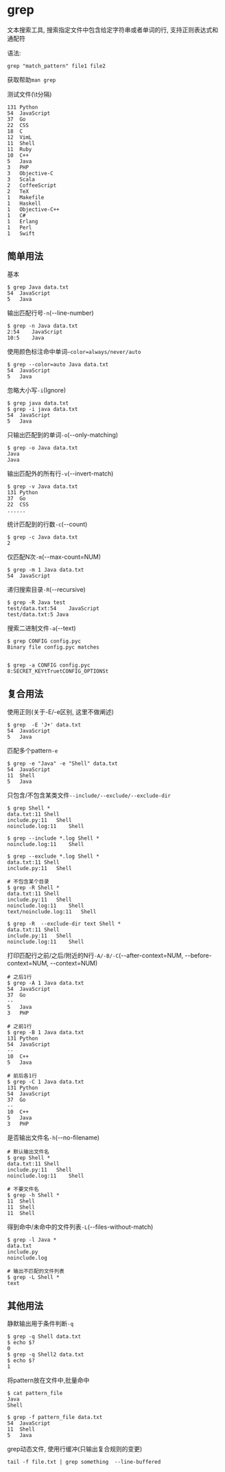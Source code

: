 # grep

文本搜索工具, 搜索指定文件中包含给定字符串或者单词的行, 支持正则表达式和通配符

语法:

```
grep "match_pattern" file1 file2
```
获取帮助`man grep`

测试文件(\t分隔)
```
131 Python
54  JavaScript
37  Go
22  CSS
18  C
12  VimL
11  Shell
11  Ruby
10  C++
5   Java
3   PHP
3   Objective-C
3   Scala
2   CoffeeScript
2   TeX
1   Makefile
1   Haskell
1   Objective-C++
1   C#
1   Erlang
1   Perl
1   Swift
```

## 简单用法

基本
```
$ grep Java data.txt
54  JavaScript
5   Java
```

输出匹配行号`-n`(--line-number)
```
$ grep -n Java data.txt
2:54    JavaScript
10:5    Java
```

使用颜色标注命中单词`—color=always/never/auto`
```
$ grep --color=auto Java data.txt
54  JavaScript
5   Java
```

忽略大小写`-i`(Ignore)

```
$ grep java data.txt
$ grep -i java data.txt
54  JavaScript
5   Java
```

只输出匹配到的单词`-o`(--only-matching)
```
$ grep -o Java data.txt
Java
Java
```

输出匹配外的所有行`-v`(--invert-match)
```
$ grep -v Java data.txt
131 Python
37  Go
22  CSS
......
```

统计匹配到的行数`-c`(--count)
```
$ grep -c Java data.txt
2
```

仅匹配N次`-m`(--max-count=NUM)
```
$ grep -m 1 Java data.txt
54  JavaScript
```


递归搜索目录`-R`(--recursive)
```
$ grep -R Java test
test/data.txt:54    JavaScript
test/data.txt:5 Java
```

搜索二进制文件`-a`(--text)
```
$ grep CONFIG config.pyc
Binary file config.pyc matches


$ grep -a CONFIG config.pyc
8:SECRET_KEYtTruetCONFIG_OPTIONSt
```



## 复合用法

使用正则(关于-E/-e区别, 这里不做阐述)

```
$ grep  -E 'J+' data.txt
54  JavaScript
5   Java
```

匹配多个pattern`-e`

```
$ grep -e "Java" -e "Shell" data.txt
54  JavaScript
11  Shell
5   Java
```

只包含/不包含某类文件`--include/--exclude/--exclude-dir`
```
$ grep Shell *
data.txt:11 Shell
include.py:11   Shell
noinclude.log:11    Shell

$ grep --include *.log Shell *
noinclude.log:11    Shell

$ grep --exclude *.log Shell *
data.txt:11 Shell
include.py:11   Shell

# 不包含某个目录
$ grep -R Shell *
data.txt:11 Shell
include.py:11   Shell
noinclude.log:11    Shell
text/noinclude.log:11   Shell

$ grep -R  --exclude-dir text Shell *
data.txt:11 Shell
include.py:11   Shell
noinclude.log:11    Shell

```

打印匹配行之前/之后/附近的N行`-A/-B/-C`(--after-context=NUM, --before-context=NUM, --context=NUM)

```
# 之后1行
$ grep -A 1 Java data.txt
54  JavaScript
37  Go
--
5   Java
3   PHP

# 之前1行
$ grep -B 1 Java data.txt
131 Python
54  JavaScript
--
10  C++
5   Java

# 前后各1行
$ grep -C 1 Java data.txt
131 Python
54  JavaScript
37  Go
--
10  C++
5   Java
3   PHP

```

是否输出文件名`-h`(--no-filename)
```
# 默认输出文件名
$ grep Shell *
data.txt:11 Shell
include.py:11   Shell
noinclude.log:11    Shell

# 不要文件名
$ grep -h Shell *
11  Shell
11  Shell
11  Shell
```



得到命中/未命中的文件列表`-L`(--files-without-match)

```
$ grep -l Java *
data.txt
include.py
noinclude.log

# 输出不匹配的文件列表
$ grep -L Shell *
text
```

## 其他用法

静默输出用于条件判断`-q`

```
$ grep -q Shell data.txt
$ echo $?
0
$ grep -q Shell2 data.txt
$ echo $?
1
```

将pattern放在文件中,批量命中
```
$ cat pattern_file
Java
Shell

$ grep -f pattern_file data.txt
54  JavaScript
11  Shell
5   Java

```

grep动态文件, 使用行缓冲(只输出复合规则的变更)
```
tail -f file.txt | grep something  --line-buffered
```



